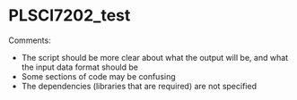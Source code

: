 # PLSCI7202_test
Comments:
- The script should be more clear about what the output will be, and what the input data format should be
- Some sections of code may be confusing
- The dependencies (libraries that are required) are not specified

